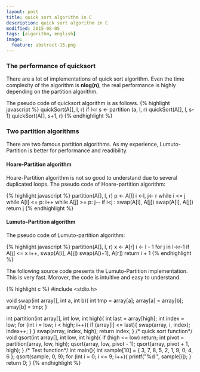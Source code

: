 ```yaml
---
layout: post
title: quick sort algorithm in C
description: quick sort algorithm in C
modified: 2015-08-05
tags: [algorithm, english]
image:
  feature: abstract-15.png
---
```


### The performance of quicksort

There are a lot of implementations of quick sort algorithm. Even the time complexity of the algorithm is **nlog(n)**, the real performance is highly depending on the partition algorithm. 

The pseudo code of quicksort algorithm is as follows. 
{% highlight javascript %}
quickSort(A[], l, r)
      if l<r
      s <- partition (a, l, r)
      quickSort(A[], l, s-1)
      quickSort(A[], s+1, r)
{% endhighlight %}

### Two partition algorithms

There are two famous partition algorithms. As my experience, Lumuto-Partition is better for performance and readibility.

#### Hoare-Partition algorithm

Hoare-Partition algorithm is not so good to understand due to several duplicated loops.
The pseudo code of Hoare-partition algorithm:

{% highlight javascript %}
partition(A[], l, r)
      p <- A[l]
      i <-l, j<- r
      while i <= j
	 while A[i] <= p: i++
	 while A[j] >= p: j--
	 if i<j : swap(A[i], A[j])
      swap(A[l], A[j])
      return j
{% endhighlight %}

#### Lumuto-Partition algorithm

The pseudo code of Lumuto-partition algorithm:

{% highlight javascript %}
partition(A[], l, r)
      x <- A[r]
      i <- l - 1
      for j in l->r-1
      	if A[j] <= x
      	   i++, swap(A[i], A[j])
      swap(A[i+1], A[r])
      return i + 1
{% endhighlight %}

The following source code presents the Lumuto-Partition implementation. This is very fast. Morover, the code is intuitive and easy to understand.

{% highlight c %}
#include <stdio.h>

void swap(int array[], int a, int b){
	int tmp = array[a];
	array[a] = array[b];
	array[b] = tmp;
}

int partition(int array[], int low, int high){
	int last = array[high];
	int index = low;
	for (int i = low; i < high; i++){
		if (array[i] <= last){
			swap(array, i, index);
			index++;
		}
	}
	swap(array, index, high);
	return index;
}
/* quick sort function*/
void qsort(int array[], int low, int high){
	if (high <= low)
		return;
	int pivot = partition(array, low, high);
	qsort(array, low, pivot - 1);
	qsort(array, pivot + 1, high);
}
/* Test function*/
int main(){
	int sample[10] = { 3, 7, 8, 5, 2, 1, 9, 0, 4, 6 };
	qsort(sample, 0, 9);
	for (int i = 0; i <= 9; i++){
		printf("%d ", sample[i]);
	}
	return 0;
}
{% endhighlight %}

